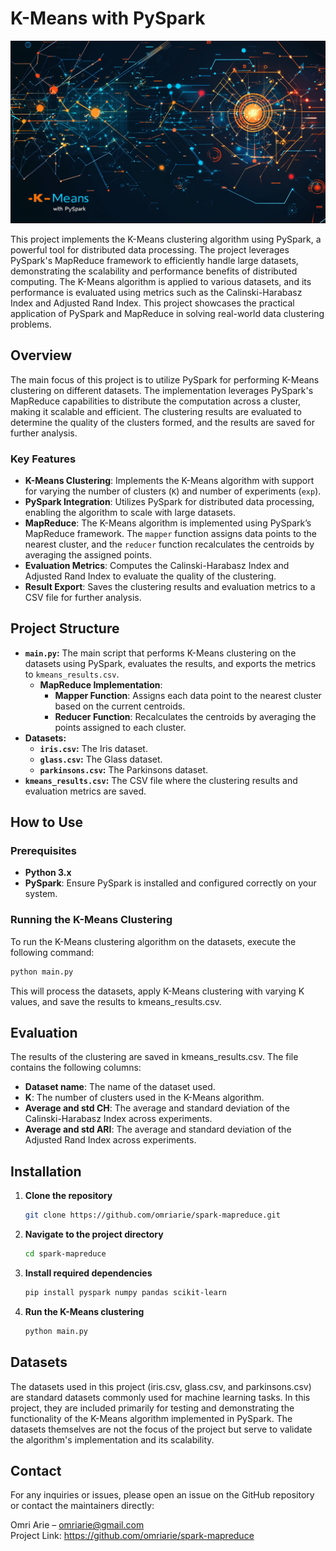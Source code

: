 # K-Means with PySpark

![spark Logo](spark.png)

This project implements the K-Means clustering algorithm using PySpark, a powerful tool for distributed data processing. The project leverages PySpark's MapReduce framework to efficiently handle large datasets, demonstrating the scalability and performance benefits of distributed computing. The K-Means algorithm is applied to various datasets, and its performance is evaluated using metrics such as the Calinski-Harabasz Index and Adjusted Rand Index. This project showcases the practical application of PySpark and MapReduce in solving real-world data clustering problems.

## Overview

The main focus of this project is to utilize PySpark for performing K-Means clustering on different datasets. The implementation leverages PySpark's MapReduce capabilities to distribute the computation across a cluster, making it scalable and efficient. The clustering results are evaluated to determine the quality of the clusters formed, and the results are saved for further analysis.

### Key Features

- **K-Means Clustering**: Implements the K-Means algorithm with support for varying the number of clusters (`K`) and number of experiments (`exp`).
- **PySpark Integration**: Utilizes PySpark for distributed data processing, enabling the algorithm to scale with large datasets.
- **MapReduce**: The K-Means algorithm is implemented using PySpark’s MapReduce framework. The `mapper` function assigns data points to the nearest cluster, and the `reducer` function recalculates the centroids by averaging the assigned points.
- **Evaluation Metrics**: Computes the Calinski-Harabasz Index and Adjusted Rand Index to evaluate the quality of the clustering.
- **Result Export**: Saves the clustering results and evaluation metrics to a CSV file for further analysis.

## Project Structure

- **`main.py`:** The main script that performs K-Means clustering on the datasets using PySpark, evaluates the results, and exports the metrics to `kmeans_results.csv`.
  - **MapReduce Implementation**: 
    - **Mapper Function**: Assigns each data point to the nearest cluster based on the current centroids.
    - **Reducer Function**: Recalculates the centroids by averaging the points assigned to each cluster.
- **Datasets:**
  - **`iris.csv`:** The Iris dataset.
  - **`glass.csv`:** The Glass dataset.
  - **`parkinsons.csv`:** The Parkinsons dataset.
- **`kmeans_results.csv`:** The CSV file where the clustering results and evaluation metrics are saved.

## How to Use

### Prerequisites

- **Python 3.x**
- **PySpark**: Ensure PySpark is installed and configured correctly on your system.

### Running the K-Means Clustering

To run the K-Means clustering algorithm on the datasets, execute the following command:

```bash
python main.py
```
This will process the datasets, apply K-Means clustering with varying K values, and save the results to kmeans_results.csv.

## Evaluation  
The results of the clustering are saved in kmeans_results.csv. The file contains the following columns:
- **Dataset name**: The name of the dataset used.
- **K**: The number of clusters used in the K-Means algorithm.
- **Average and std CH**: The average and standard deviation of the Calinski-Harabasz Index across experiments.
- **Average and std ARI**: The average and standard deviation of the Adjusted Rand Index across experiments.


## Installation  

1. **Clone the repository**
   ```bash
   git clone https://github.com/omriarie/spark-mapreduce.git

   ```

2. **Navigate to the project directory**
   ```bash
   cd spark-mapreduce
   ```

3. **Install required dependencies**
   ```bash
   pip install pyspark numpy pandas scikit-learn
   ```

4. **Run the K-Means clustering**
   ```bash
   python main.py
   ```
## Datasets
The datasets used in this project (iris.csv, glass.csv, and parkinsons.csv) are standard datasets commonly used for machine learning tasks. In this project, they are included primarily for testing and demonstrating the functionality of the K-Means algorithm implemented in PySpark. The datasets themselves are not the focus of the project but serve to validate the algorithm's implementation and its scalability.


## Contact
For any inquiries or issues, please open an issue on the GitHub repository or contact the maintainers directly:

Omri Arie – omriarie@gmail.com  
Project Link: https://github.com/omriarie/spark-mapreduce
